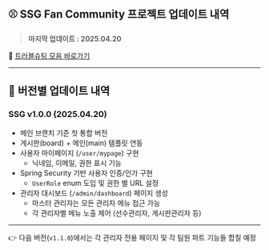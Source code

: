 ## ⚾ SSG Fan Community 프로젝트 업데이트 내역  
> **마지막 업데이트 : 2025.04.20**

📎 [트러블슈팅 모음 바로가기]([./troubleshooting.md](https://github.com/yoon0416/ssgpack/blob/main/%ED%8A%B8%EB%9F%AC%EB%B8%94%EC%8A%88%ED%8C%85.md))

---

## 🔹 버전별 업데이트 내역

### SSG v1.0.0 (2025.04.20)  
- 메인 브랜치 기준 첫 통합 버전  
- 게시판(board) + 메인(main) 템플릿 연동  
- 사용자 마이페이지 (`/user/mypage`) 구현  
  - 닉네임, 이메일, 권한 표시 기능  
- Spring Security 기반 사용자 인증/인가 구현  
  - `UserRole` enum 도입 및 권한 별 URL 설정  
- 관리자 대시보드 (`/admin/dashboard`) 페이지 생성  
  - 마스터 관리자는 모든 관리자 메뉴 접근 가능  
  - 각 관리자별 메뉴 노출 제어 (선수관리자, 게시판관리자 등)

---

👉 다음 버전(`v1.1.0`)에서는 각 관리자 전용 페이지 및 각 팀원 파트 기능들 합칠 예정
